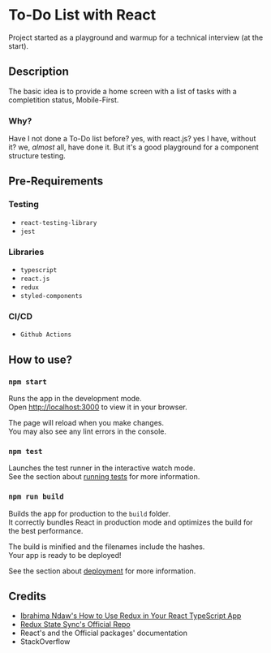 # To-Do List with React #

Project started as a playground and warmup for a technical interview (at the start).

## Description

The basic idea is to provide a home screen with a list of tasks with a completition status, Mobile-First.

### Why?

Have I not done a To-Do list before? yes, with react.js? yes I have, without it? we, *almost* all, have done it. But it's a good playground for a component structure testing.

## Pre-Requirements

### Testing

- `react-testing-library`
- `jest`

### Libraries

- `typescript`
- `react.js`
- `redux`
- `styled-components`

### CI/CD

- `Github Actions`

## How to use?

### `npm start`

Runs the app in the development mode.\
Open [http://localhost:3000](http://localhost:3000) to view it in your browser.

The page will reload when you make changes.\
You may also see any lint errors in the console.

### `npm test`

Launches the test runner in the interactive watch mode.\
See the section about [running tests](https://facebook.github.io/create-react-app/docs/running-tests) for more information.

### `npm run build`

Builds the app for production to the `build` folder.\
It correctly bundles React in production mode and optimizes the build for the best performance.

The build is minified and the filenames include the hashes.\
Your app is ready to be deployed!

See the section about [deployment](https://facebook.github.io/create-react-app/docs/deployment) for more information.

## Credits
- [Ibrahima Ndaw's How to Use Redux in Your React TypeScript App](https://www.freecodecamp.org/news/how-to-use-redux-in-your-react-typescript-app/)
- [Redux State Sync's Official Repo](https://dev.to/cassiolacerda/with-redux-3g41)
- React's and the Official packages' documentation
- StackOverflow